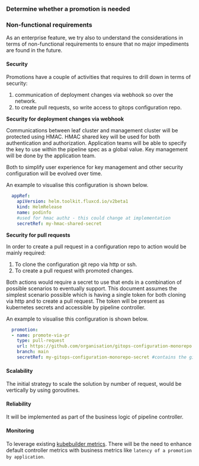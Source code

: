 ### Determine whether a promotion is needed



### Non-functional requirements

As an enterprise feature, we try also to understand the considerations in terms of non-functional requirements to ensure
that no major impediments are found in the future.

#### Security

Promotions have a couple of activities that requires to drill down in terms of security:

1. communication of deployment changes via webhook so over the network.
2. to create pull requests, so write access to gitops configuration repo.

**Security for deployment changes via webhook**

Communications between leaf cluster and management cluster will be protected using HMAC. HMAC shared key
will be used for both authentication and authorization. Application teams will be able to specify the key to use within
the pipeline spec as a global value. Key management will be done by the application team.

Both to simplify user experience for key management and other security configuration will be evolved over time.

An example to visualise this configuration is shown below.

```yaml
  appRef:
    apiVersion: helm.toolkit.fluxcd.io/v2beta1
    kind: HelmRelease
    name: podinfo
    #used for hmac authz - this could change at implementation 
    secretRef: my-hmac-shared-secret 
```

**Security for pull requests**

In order to create a pull request in a configuration repo to action would be mainly required:

1. To clone the configuration git repo via http or ssh.
2. To create a pull request with promoted changes.

Both actions would require a secret to use that ends in a combination of possible scenarios to eventually support.
This document assumes the simplest scenario possible which is having a single token for both
cloning via http and to create a pull request. The token will be present as kubernetes secrets and accessible by pipeline controller.

An example to visualise this configuration is shown below.

```yaml
  promotion:
  - name: promote-via-pr
    type: pull-request
    url: https://github.com/organisation/gitops-configuration-monorepo.git
    branch: main
    secretRef: my-gitops-configuration-monorepo-secret #contains the github token to clone and create PR  
```

#### Scalability

The initial strategy to scale the solution by number of request, would be vertically by using goroutines.

#### Reliability

It will be implemented as part of the business logic of pipeline controller.

#### Monitoring

To leverage existing [kubebuilder metrics](https://book.kubebuilder.io/reference/metrics.html). There will be the need
to enhance default controller metrics with business metrics like `latency of a promotion by application`.
